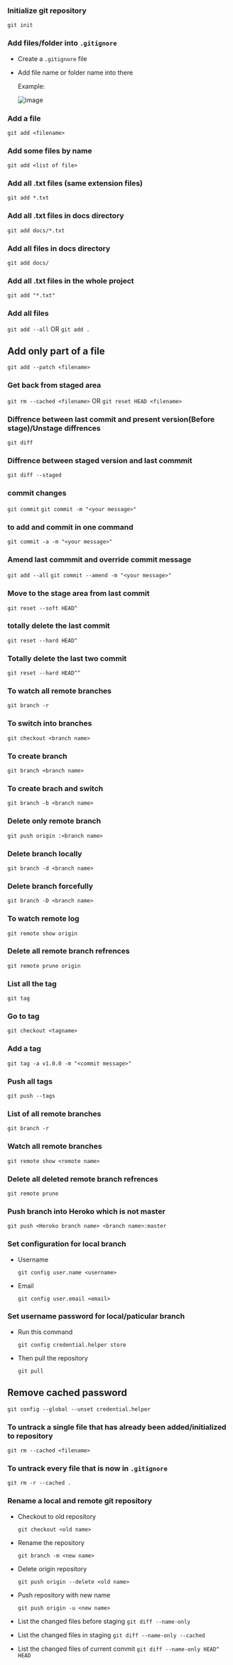 ### Initialize git repository

`git init`

### Add files/folder into `.gitignore`

- Create a `.gitignore` file
- Add file name or folder name into there

  Example:

  ![image](/assets/gitignore.png)

### Add a file

`git add <filename>`

### Add some files by name

`git add <list of file>`

### Add all .txt files (same extension files)

`git add *.txt`

### Add all .txt files in docs directory

`git add docs/*.txt`

### Add all files in docs directory

`git add docs/`

### Add all .txt files in the whole project

`git add "*.txt"`

### Add all files

`git add --all`
OR
`git add .`

## Add only part of a file
`git add --patch <filename>`

### Get back from staged area

`git rm --cached <filename>`
OR
`git reset HEAD <filename>`

### Diffrence between last commit and present version(Before stage)/Unstage diffrences

`git diff`

### Diffrence between staged version and last commmit

`git diff --staged`

### commit changes

`git commit`
`git commit -m "<your message>"`

### to add and commit in one command

`git commit -a -m "<your message>"`

### Amend last commmit and override commit message

`git add --all`
`git commit --amend -m "<your message>"`

### Move to the stage area from last commit

`git reset --soft HEAD^`

### totally delete the last commit

`git reset --hard HEAD^`

### Totally delete the last two commit

`git reset --hard HEAD^^`

### To watch all remote branches

`git branch -r`

### To switch into branches

`git checkout <branch name>`

### To create branch

`git branch <branch name>`

### To create brach and switch

`git branch -b <branch name>`

### Delete only remote branch

`git push origin :<branch name>`

### Delete branch locally

`git branch -d <branch name>`

### Delete branch forcefully

`git branch -D <branch name>`

### To watch remote log

`git remote show origin`

### Delete all remote branch refrences

`git remote prune origin`

### List all the tag

`git tag`

### Go to tag

`git checkout <tagname>`

### Add a tag

`git tag -a v1.0.0 -m "<commit message>"`

### Push all tags

`git push --tags`

### List of all remote branches

`git branch -r`

### Watch all remote branches

`git remote show <remote name>`

### Delete all deleted remote branch refrences

`git remote prune`

### Push branch into Heroko which is not master

`git push <Heroko branch name> <branch name>:master`

### Set configuration for local branch

- Username

  `git config user.name <username>`

- Email

  `git config user.email <email>`

### Set username password for local/paticular branch

- Run this command

  `git config credential.helper store`

- Then pull the repository

  `git pull`

## Remove cached password

`git config --global --unset credential.helper`

### To untrack a single file that has already been added/initialized to repository

`git rm --cached <filename>`

### To untrack every file that is now in `.gitignore`

`git rm -r --cached .`

### Rename a local and remote git repository

- Checkout to old repository

  `git checkout <old name>`

- Rename the repository

  `git branch -m <new name>`

- Delete origin repository

  `git push origin --delete <old name>`

- Push repository with new name

  `git push origin -u <new name>`

- List the changed files before staging
  `git diff --name-only`

- List the changed files in staging
  `git diff --name-only --cached`

- List the changed files of current commit
  `git diff --name-only HEAD^ HEAD`
